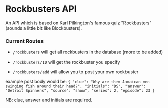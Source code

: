 # Rockbusters API


An API which is based on Karl Pilkington's famous quiz "Rockbusters" (sounds a little bit like Blockbusters).

### Current Routes
* `/rockbusters` will get all rockbusters in the database (more to be added)

* `/rockbusters/ID` will get the rockbuster you specify

* `/rockbusters/add` will allow you to post your own rockbuster 

example post body would be: 
`{
    "clue": "Why are them Jamaican men swinging fish around their head?",
    "initials": "DS",
    "answer": "Detroit Spinners",
    "source": "show",
    "series": 2,
    "episode": 23
}`

NB: clue, answer and initials are required.
